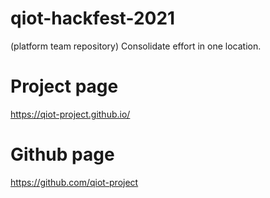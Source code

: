 # qiot-hackfest-2021
(platform team repository)
Consolidate effort in one location.

# Project page
https://qiot-project.github.io/

# Github page
https://github.com/qiot-project

